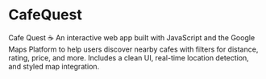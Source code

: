 # CafeQuest
Cafe Quest ☕   An interactive web app built with JavaScript and the Google Maps Platform to help users discover nearby cafes with filters for distance, rating, price, and more.   Includes a clean UI, real-time location detection, and styled map integration.  
